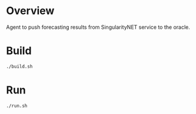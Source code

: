 # Overview

Agent to push forecasting results from SingularityNET service to the oracle.

# Build

```sh
./build.sh
```

# Run

```sh
./run.sh
```
